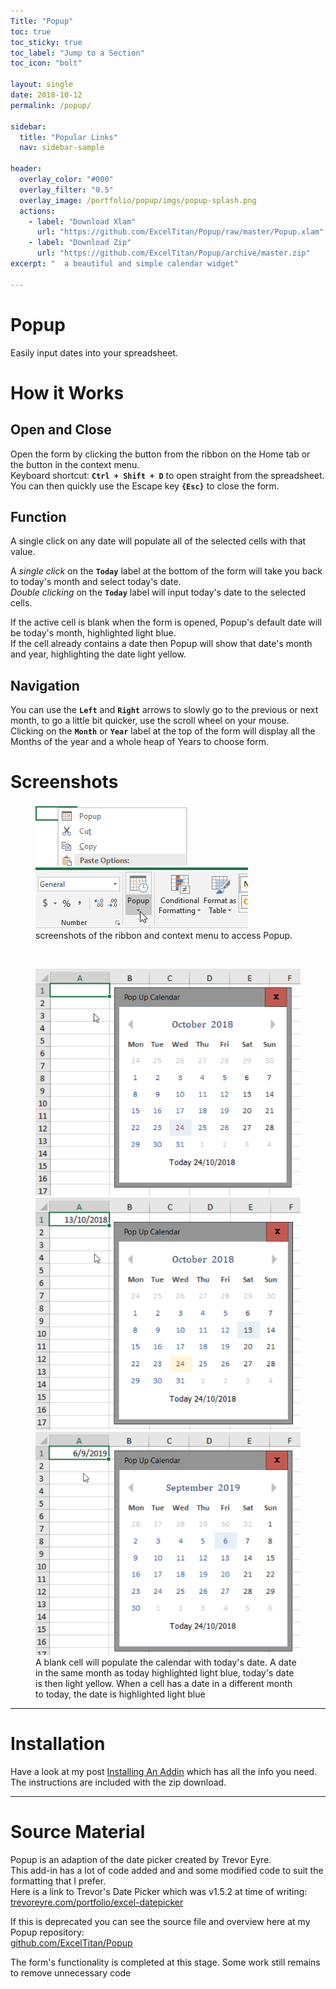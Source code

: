 ```yaml
---
Title: "Popup"
toc: true
toc_sticky: true
toc_label: "Jump to a Section"
toc_icon: "bolt"

layout: single
date: 2018-10-12
permalink: /popup/

sidebar:
  title: "Popular Links"
  nav: sidebar-sample
  
header:
  overlay_color: "#000"
  overlay_filter: "0.5"
  overlay_image: /portfolio/popup/imgs/popup-splash.png
  actions:
    - label: "Download Xlam"
      url: "https://github.com/ExcelTitan/Popup/raw/master/Popup.xlam"
    - label: "Download Zip"
      url: "https://github.com/ExcelTitan/Popup/archive/master.zip"
excerpt: "  a beautiful and simple calendar widget"

---
```

# Popup
Easily input dates into your spreadsheet.

# How it Works
## Open and Close
Open the form by clicking the button from the ribbon on the Home tab or the button in the context menu.   
Keyboard shortcut: **`Ctrl + Shift + D`** to open straight from the spreadsheet.  
You can then quickly use the Escape key **`{Esc}`** to close the form.  

## Function
A single click on any date will populate all of the selected cells with that value.

A *single click* on the **`Today`** label at the bottom of the form will take you back to today's month and select today's date.  
*Double clicking* on the **`Today`** label will input today's date to the selected cells.

If the active cell is blank when the form is opened, Popup's default date will be today's month, highlighted light blue.  
If the cell already contains a date then Popup will show that date's month and year, highlighting the date light yellow.

## Navigation
You can use the **`Left`** and **`Right`** arrows to slowly go to the previous or next month, to go a little bit quicker, use the scroll wheel on your mouse.   
Clicking on the **`Month`** or **`Year`** label at the top of the form will display all the Months of the year and a whole heap of Years to choose form.  


# Screenshots
<figure class="half">
    <a href="/portfolio/popup/imgs/popup-contextmenu.png"><img src="/portfolio/popup/imgs/popup-contextmenu.png"></a>
    <a href="/portfolio/popup/imgs/popup-ribbon.png"><img src="/portfolio/popup/imgs/popup-ribbon.png"></a>
    <figcaption>screenshots of the ribbon and context menu to access Popup.</figcaption>
</figure>
<br>
<figure class="third">
	<a href="/portfolio/popup/imgs/popup-calendar-today.png"><img src="/portfolio/popup/imgs/popup-calendar-today.png"></a>
	<a href="/portfolio/popup/imgs/popup-calendar-same-month-diff-date.png"><img src="/portfolio/popup/imgs/popup-calendar-same-month-diff-date.png"></a>
	<a href="/portfolio/popup/imgs/popup-calendar-future-date.png"><img src="/portfolio/popup/imgs/popup-calendar-future-date.png"></a>
	<figcaption>A blank cell will populate the calendar with today's date. A date in the same month as today highlighted light blue, today's date is then light yellow. When a cell has a date in a different month to today, the date is highlighted light blue</figcaption>
</figure>

----
# Installation
Have a look at my post [Installing An Addin](/installing-an-addin/) which has all the info you need.  
The instructions are included with the zip download.  

----
# Source Material
Popup is an adaption of the date picker created by Trevor Eyre.  
This add-in has a lot of code added and and some modified code to suit the formatting that I prefer.  
Here is a link to Trevor's Date Picker which was v1.5.2 at time of writing:  
[trevoreyre.com/portfolio/excel-datepicker](https://trevoreyre.com/portfolio/excel-datepicker/)  

If this is deprecated you can see the source file and overview here at my Popup repository:  
[github.com/ExcelTitan/Popup](https://github.com/ExcelTitan/Popup/blob/master/source/Overview.md)

The form's functionality is completed at this stage. Some work still remains to remove unnecessary code 
